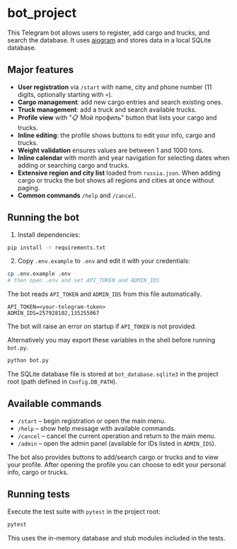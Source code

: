 # bot_project

This Telegram bot allows users to register, add cargo and trucks, and search the database. It uses [aiogram](https://docs.aiogram.dev/) and stores data in a local SQLite database.

## Major features

- **User registration** via `/start` with name, city and phone number
  (11 digits, optionally starting with `+`).
- **Cargo management**: add new cargo entries and search existing ones.
- **Truck management**: add a truck and search available trucks.
- **Profile view** with "📋 Мой профиль" button that lists your cargo and trucks.
- **Inline editing**: the profile shows buttons to edit your info, cargo and trucks.
- **Weight validation** ensures values are between 1 and 1000 tons.
- **Inline calendar** with month and year navigation for selecting dates when adding or searching cargo and trucks.
- **Extensive region and city list** loaded from `russia.json`. When adding
  cargo or trucks the bot shows all regions and cities at once without paging.
- **Common commands** `/help` and `/cancel`.

## Running the bot

1. Install dependencies:

```bash
pip install -r requirements.txt
```

2. Copy ``.env.example`` to ``.env`` and edit it with your credentials:

```bash
cp .env.example .env
# then open .env and set API_TOKEN and ADMIN_IDS
```

The bot reads ``API_TOKEN`` and ``ADMIN_IDS`` from this file automatically.

```
API_TOKEN=<your-telegram-token>
ADMIN_IDS=257928102,135255067
```

The bot will raise an error on startup if ``API_TOKEN`` is not provided.

Alternatively you may export these variables in the shell before running
``bot.py``.

```bash
python bot.py
```

The SQLite database file is stored at `bot_database.sqlite3` in the project root (path defined in `Config.DB_PATH`).

## Available commands

- `/start` – begin registration or open the main menu.
- `/help` – show help message with available commands.
- `/cancel` – cancel the current operation and return to the main menu.
- `/admin` – open the admin panel (available for IDs listed in `ADMIN_IDS`).

The bot also provides buttons to add/search cargo or trucks and to view your profile.
After opening the profile you can choose to edit your personal info, cargo or trucks.

## Running tests

Execute the test suite with `pytest` in the project root:

```bash
pytest
```

This uses the in-memory database and stub modules included in the tests.

